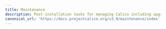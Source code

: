 ```yaml
---
title: Maintenance
description: Post-installation tasks for managing Calico including upgrading and troubleshooting
canonical_url: 'https://docs.projectcalico.org/v3.9/maintenance/index'
---
```

